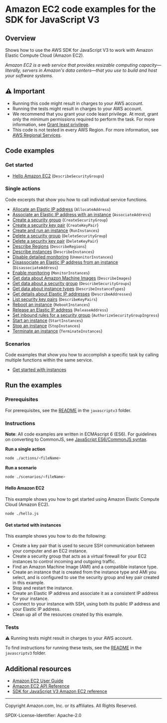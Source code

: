 <!--Generated by WRITEME on 2023-02-15 23:39:07.000519 (UTC)-->

# Amazon EC2 code examples for the SDK for JavaScript V3

## Overview

Shows how to use the AWS SDK for JavaScript V3 to work with Amazon Elastic Compute Cloud (Amazon EC2).

<!--custom.overview.start-->
<!--custom.overview.end-->

_Amazon EC2 is a web service that provides resizable computing capacity—literally, servers in Amazon's data centers—that you use to build and host your software systems._

## ⚠ Important

- Running this code might result in charges to your AWS account.
- Running the tests might result in charges to your AWS account.
- We recommend that you grant your code least privilege. At most, grant only the minimum permissions required to perform the task. For more information, see [Grant least privilege](https://docs.aws.amazon.com/IAM/latest/UserGuide/best-practices.html#grant-least-privilege).
- This code is not tested in every AWS Region. For more information, see [AWS Regional Services](https://aws.amazon.com/about-aws/global-infrastructure/regional-product-services).

<!--custom.important.start-->
<!--custom.important.end-->

## Code examples

### Get started

- [Hello Amazon EC2](hello.js#L8) (`DescribeSecurityGroups`)

### Single actions

Code excerpts that show you how to call individual service functions.

- [Allocate an Elastic IP address](actions/allocate-address.js#L8) (`AllocateAddress`)
- [Associate an Elastic IP address with an instance](actions/associate-address.js#L8) (`AssociateAddress`)
- [Create a security group](actions/create-security-group.js#L8) (`CreateSecurityGroup`)
- [Create a security key pair](actions/create-key-pair.js#L8) (`CreateKeyPair`)
- [Create and run an instance](actions/run-instances.js#L8) (`RunInstances`)
- [Delete a security group](actions/delete-security-group.js#L8) (`DeleteSecurityGroup`)
- [Delete a security key pair](actions/delete-key-pair.js#L8) (`DeleteKeyPair`)
- [Describe Regions](actions/describe-regions.js#L8) (`DescribeRegions`)
- [Describe instances](actions/describe-instances.js#L8) (`DescribeInstances`)
- [Disable detailed monitoring](actions/unmonitor-instances.js#L8) (`UnmonitorInstances`)
- [Disassociate an Elastic IP address from an instance](actions/disassociate-address.js#L8) (`DisassociateAddress`)
- [Enable monitoring](actions/monitor-instances.js#L8) (`MonitorInstances`)
- [Get data about Amazon Machine Images](actions/describe-images.js#L8) (`DescribeImages`)
- [Get data about a security group](actions/describe-security-groups.js#L8) (`DescribeSecurityGroups`)
- [Get data about instance types](actions/describe-instance-types.js#L8) (`DescribeInstanceTypes`)
- [Get details about Elastic IP addresses](actions/describe-addresses.js#L8) (`DescribeAddresses`)
- [List security key pairs](actions/describe-key-pairs.js#L8) (`DescribeKeyPairs`)
- [Reboot an instance](actions/reboot-instances.js#L8) (`RebootInstances`)
- [Release an Elastic IP address](actions/release-address.js#L8) (`ReleaseAddress`)
- [Set inbound rules for a security group](actions/authorize-security-group-ingress.js#L8) (`AuthorizeSecurityGroupIngress`)
- [Start an instance](actions/start-instances.js#L8) (`StartInstances`)
- [Stop an instance](actions/stop-instances.js#L8) (`StopInstances`)
- [Terminate an instance](actions/terminate-instances.js#L8) (`TerminateInstances`)

### Scenarios

Code examples that show you how to accomplish a specific task by calling multiple
functions within the same service.

- [Get started with instances](scenarios/basic.js)

## Run the examples

### Prerequisites

For prerequisites, see the [README](../../README.md#Prerequisites) in the `javascriptv3` folder.

<!--custom.prerequisites.start-->
<!--custom.prerequisites.end-->

### Instructions

**Note**: All code examples are written in ECMAscript 6 (ES6). For guidelines on converting to CommonJS, see
[JavaScript ES6/CommonJS syntax](https://docs.aws.amazon.com/sdk-for-javascript/v3/developer-guide/sdk-examples-javascript-syntax.html).

**Run a single action**

```bash
node ./actions/<fileName>
```

**Run a scenario**

```bash
node ./scenarios/<fileName>
```

<!--custom.instructions.start-->
<!--custom.instructions.end-->

#### Hello Amazon EC2

This example shows you how to get started using Amazon Elastic Compute Cloud (Amazon EC2).

```bash
node ./hello.js
```

#### Get started with instances

This example shows you how to do the following:

- Create a key pair that is used to secure SSH communication between your computer and an EC2 instance.
- Create a security group that acts as a virtual firewall for your EC2 instances to control incoming and outgoing traffic.
- Find an Amazon Machine Image (AMI) and a compatible instance type.
- Create an instance that is created from the instance type and AMI you select, and is configured to use the security group and key pair created in this example.
- Stop and restart the instance.
- Create an Elastic IP address and associate it as a consistent IP address for your instance.
- Connect to your instance with SSH, using both its public IP address and your Elastic IP address.
- Clean up all of the resources created by this example.

<!--custom.scenarios.ec2_Scenario_GetStartedInstances.start-->
<!--custom.scenarios.ec2_Scenario_GetStartedInstances.end-->

### Tests

⚠ Running tests might result in charges to your AWS account.

To find instructions for running these tests, see the [README](../../README.md#Tests)
in the `javascriptv3` folder.

<!--custom.tests.start-->
<!--custom.tests.end-->

## Additional resources

- [Amazon EC2 User Guide](https://docs.aws.amazon.com/AWSEC2/latest/UserGuide/concepts.html)
- [Amazon EC2 API Reference](https://docs.aws.amazon.com/AWSEC2/latest/APIReference/Welcome.html)
- [SDK for JavaScript V3 Amazon EC2 reference](https://docs.aws.amazon.com/AWSJavaScriptSDK/v3/latest/client/ec2/index.html)

<!--custom.resources.start-->
<!--custom.resources.end-->

---

Copyright Amazon.com, Inc. or its affiliates. All Rights Reserved.

SPDX-License-Identifier: Apache-2.0
